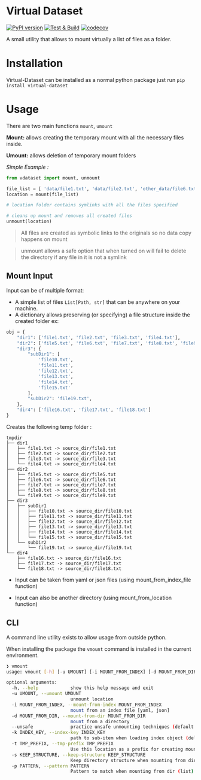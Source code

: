 # Virtual Dataset


[![PyPI version](https://badge.fury.io/py/virtual-dataset.svg)](https://badge.fury.io/py/virtual-dataset) [![Test & Build](https://github.com/nhamilakis/virtual-dataset/actions/workflows/test_and_build.yml/badge.svg)](https://github.com/nhamilakis/virtual-dataset/actions/workflows/test_and_build.yml) [![codecov](https://codecov.io/gh/nhamilakis/virtual-dataset/branch/master/graph/badge.svg?token=AH4C4YR7Q5)](https://codecov.io/gh/nhamilakis/virtual-dataset)

A small utility that allows to mount virtually a list of files as a folder.

# Installation 

Virtual-Dataset can be installed as a normal python package just run `pip install virtual-dataset`

# Usage

There are two main functions `mount`, `umount`

**Mount:** allows creating the temporary mount with all the necessary files inside.

**Umount:** allows deletion of temporary mount folders


*Simple Example :* 

```python
from vdataset import mount, unmount

file_list = [ 'data/file1.txt', 'data/file2.txt', 'other_data/file6.txt', '/data/file.txt']
location = mount(file_list)

# location folder contains symlinks with all the files specified

# cleans up mount and removes all created files
unmount(location)
```

> All files are created as symbolic links to the originals so no data copy happens on mount


> unmount allows a safe option that when turned on will fail to delete the directory if any file in it is not a symlink

## Mount Input

Input can be of multiple format:

 - A simple list of files `List[Path, str]` that can be anywhere on your machine.
 - A dictionary allows preserving (or specifying) a file structure inside the created folder
ex:

```python
obj = {
    "dir1": ['file1.txt', 'file2.txt', 'file3.txt', 'file4.txt'],
    "dir2": ['file5.txt', 'file6.txt', 'file7.txt', 'file8.txt', 'file9.txt'],
    "dir3": {
        "subDir1": [
            'file10.txt',
            'file11.txt',
            'file12.txt',
            'file13.txt',
            'file14.txt',
            'file15.txt'
        ],
        "subDir2": 'file19.txt',
    },
    "dir4": ['file16.txt', 'file17.txt', 'file18.txt']
}
```

Creates the following temp folder : 

```
tmpdir
├── dir1
│   ├── file1.txt -> source_dir/file1.txt
│   ├── file2.txt -> source_dir/file2.txt
│   ├── file3.txt -> source_dir/file3.txt
│   └── file4.txt -> source_dir/file4.txt
├── dir2
│   ├── file5.txt -> source_dir/file5.txt
│   ├── file6.txt -> source_dir/file6.txt
│   ├── file7.txt -> source_dir/file7.txt
│   ├── file8.txt -> source_dir/file8.txt
│   └── file9.txt -> source_dir/file9.txt
├── dir3
│   ├── subDir1
│   │   ├── file10.txt -> source_dir/file10.txt
│   │   ├── file11.txt -> source_dir/file11.txt
│   │   ├── file12.txt -> source_dir/file12.txt
│   │   ├── file13.txt -> source_dir/file13.txt
│   │   ├── file14.txt -> source_dir/file14.txt
│   │   └── file15.txt -> source_dir/file15.txt
│   └── subDir2
│       └── file19.txt -> source_dir/file19.txt
└── dir4
    ├── file16.txt -> source_dir/file16.txt
    ├── file17.txt -> source_dir/file17.txt
    └── file18.txt -> source_dir/file18.txt

```


- Input can be taken from yaml or json files (using mount_from_index_file function)

- Input can also be another directory (using mount_from_location function)

## CLI

A command line utility exists to allow usage from outside python.

When installing the package the `vmount` command is installed in the current environment.

```bash
❯ vmount
usage: vmount [-h] [-u UMOUNT] [-i MOUNT_FROM_INDEX] [-d MOUNT_FROM_DIR] [--unsafe] [-k INDEX_KEY] [-t TMP_PREFIX] [-s KEEP_STRUCTURE] [-p PATTERN]

optional arguments:
  -h, --help            show this help message and exit
  -u UMOUNT, --umount UMOUNT
                        unmount location
  -i MOUNT_FROM_INDEX, --mount-from-index MOUNT_FROM_INDEX
                        mount from an index file [yaml, json]
  -d MOUNT_FROM_DIR, --mount-from-dir MOUNT_FROM_DIR
                        mount from a directory
  --unsafe              practice unsafe unmounting techniques (default: false)
  -k INDEX_KEY, --index-key INDEX_KEY
                        path to sub-item when loading index object (delimited by dots ex: key1.item3)
  -t TMP_PREFIX, --tmp-prefix TMP_PREFIX
                        Use this location as a prefix for creating mount point
  -s KEEP_STRUCTURE, --keep-structure KEEP_STRUCTURE
                        Keep directory structure when mounting from dir
  -p PATTERN, --pattern PATTERN
                        Pattern to match when mounting from dir (list)
```